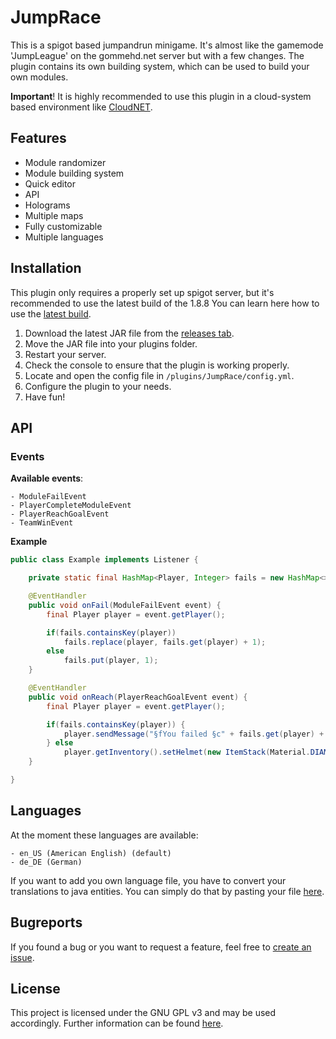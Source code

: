 # JumpRace
This is a spigot based jumpandrun minigame. It's almost like the gamemode 'JumpLeague' on the gommehd.net server but with a few changes. The plugin contains its own building system, which can be used to build your own modules.

**Important**! It is highly recommended to use this plugin in a cloud-system based environment like [CloudNET](https://www.spigotmc.org/resources/cloudnet-v3-the-cloud-network-environment-technology.42059/). 

## Features

- Module randomizer
- Module building system
- Quick editor
- API
- Holograms
- Multiple maps
- Fully customizable
- Multiple languages

## Installation

This plugin only requires a properly set up spigot server, but it's recommended to use the latest build of the 1.8.8
You can learn here how to use the [latest build](https://www.spigotmc.org/wiki/buildtools/#1-8-8).

1. Download the latest JAR file from the [releases tab](https://github.com/VoxCrafterLP/JumpRace/releases).
2. Move the JAR file into your plugins folder.
3. Restart your server.
4. Check the console to ensure that the plugin is working properly.
5. Locate and open the config file in `/plugins/JumpRace/config.yml`.
6. Configure the plugin to your needs.
7. Have fun!

## API
### Events

**Available events**:
```
- ModuleFailEvent
- PlayerCompleteModuleEvent
- PlayerReachGoalEvent
- TeamWinEvent
  ```
  
**Example**
```java
public class Example implements Listener {

    private static final HashMap<Player, Integer> fails = new HashMap<>();

    @EventHandler
    public void onFail(ModuleFailEvent event) {
        final Player player = event.getPlayer();

        if(fails.containsKey(player))
            fails.replace(player, fails.get(player) + 1);
        else
            fails.put(player, 1);
    }

    @EventHandler
    public void onReach(PlayerReachGoalEvent event) {
        final Player player = event.getPlayer();

        if(fails.containsKey(player)) {
            player.sendMessage("§fYou failed §c" + fails.get(player) + " times.");
        } else
            player.getInventory().setHelmet(new ItemStack(Material.DIAMOND_HELMET));
    }

}
```

## Languages

At the moment these languages are available:
```
- en_US (American English) (default)
- de_DE (German)
```

If you want to add you own language file, you have to convert your translations to java entities. You can simply do that by pasting your file [here](https://itpro.cz/juniconv/).


## Bugreports

If you found a bug or you want to request a feature, feel free to [create an issue](https://github.com/VoxCrafterLP/JumpRace/issues/new).

## License
This project is licensed under the GNU GPL v3 and may be used accordingly. Further information can be found [here](https://github.com/VoxCrafterLP/JumpRace/blob/main/LICENSE).
